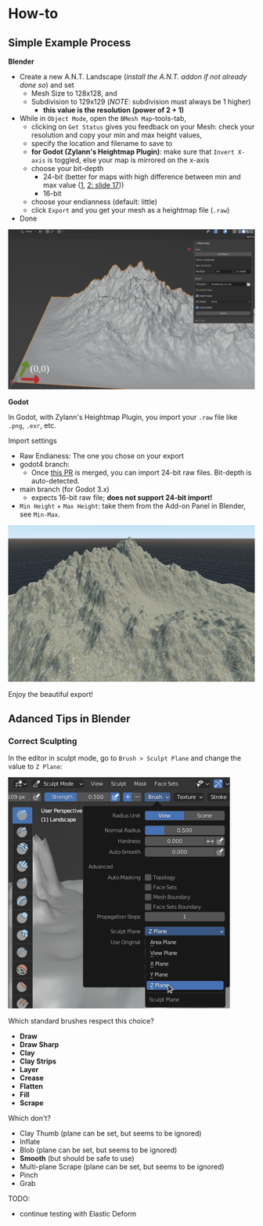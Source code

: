 # How-to


## Simple Example Process

**Blender**

* Create a new A.N.T. Landscape (_install the A.N.T. addon if not already done so_) and set
  * Mesh Size to 128x128, and
  * Subdivision to 129x129 (_NOTE_: subdivision must always be 1 higher)
    * **this value is the resolution (power of 2 + 1)**
* While in `Object Mode`, open the `BMesh Map`-tools-tab,
  * clicking on `Get Status` gives you feedback on your Mesh: check your resolution and copy your min and max height values,
  * specify the location and filename to save to
  * **for Godot (Zylann's Heightmap Plugin)**: make sure that `Invert X-axis` is toggled, else your map is mirrored on the x-axis
  * choose your bit-depth
    * 24-bit (better for maps with high difference between min and max value ([1](https://github.com/Zylann/godot_heightmap_plugin/issues/340#issuecomment-1222655581), [2: slide 17](https://www.gdcvault.com/play/1025480/Terrain-Rendering-in-Far-Cry)))
    * 16-bit
  * choose your endianness (default: little)
  * click `Export` and you get your mesh as a heightmap file (`.raw`)
* Done

![Mesh in Blender](images/blender.png)


**Godot**

In Godot, with Zylann's Heightmap Plugin, you import your `.raw` file like `.png`, `.exr`, etc.

Import settings
* Raw Endianess: The one you chose on your export
* godot4 branch:
  * Once [this PR](https://github.com/Zylann/godot_heightmap_plugin/pull/369) is merged, you can import 24-bit raw files. Bit-depth is auto-detected.
* main branch (for Godot 3.x)
  * expects 16-bit raw file; **does not support 24-bit import!**
* `Min Height` + `Max Height`: take them from the Add-on Panel in Blender, see `Min-Max`.

![Imported map in Godot using Zylann's Heightmap Plugin](images/godot_zylanns_hm_plugin.png)

Enjoy the beautiful export!


## Adanced Tips in Blender


### Correct Sculpting

In the editor in sculpt mode, go to `Brush > Sculpt Plane` and change the value to `Z Plane`:

![Image of explanation above](images/sculpt_along_z-axis.png)


Which standard brushes respect this choice?
* **Draw**
* **Draw Sharp**
* **Clay**
* **Clay Strips**
* **Layer**
* **Crease**
* **Flatten**
* **Fill**
* **Scrape**



Which don't?
* Clay Thumb (plane can be set, but seems to be ignored)
* Inflate
* Blob (plane can be set, but seems to be ignored)
* **Smooth** (but should be safe to use)
* Multi-plane Scrape (plane can be set, but seems to be ignored)
* Pinch
* Grab


TODO:
* continue testing with Elastic Deform
